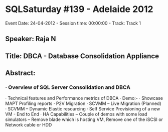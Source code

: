 # SQLSaturday #139 - Adelaide 2012
Event Date: 24-04-2012 - Session time: 00:00:00 - Track: Track 1
## Speaker: Raja N
## Title: DBCA - Database Consolidation Appliance
## Abstract:
### ·         Overview of SQL Server Consolidation and DBCA
·         Technical features and Performance metrics of DBCA
·         Demo:-
·         Showcase MAPT Profiling reports
·         P2V Migration
·         SCVMM – Live Migration (Planned)
·         SCVMM – Dynamic Elastic resourcing
·         Self Service Provisioning of a new VM - End to End
·         HA Capabilities – Couple of demos with some load simulators – Remove blade which is hosting VM,  Remove one of the iSCSI or Network cable or HDD
